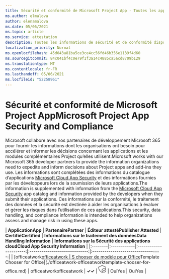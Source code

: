 ```yaml
---
title: Sécurité et conformité de Microsoft Project App - Toutes les applications
ms.author: elmalova
author: elenamalova
ms.date: 05/06/2021
ms.topic: article
ms.service: attestation
description: Toutes les informations de sécurité et de conformité disponibles pour toutes les applications Microsoft Project.
localization_priority: Normal
ms.openlocfilehash: 45d043a81ba5ce3ce4cc56fd46b356e1139f4d60
ms.sourcegitcommit: 84c041bf4c0e79f1f3a14c4885ca5acd8709b129
ms.translationtype: MT
ms.contentlocale: fr-FR
ms.lasthandoff: 05/06/2021
ms.locfileid: "52258961"
---
```

# <a name="microsoft-project-app-security-and-compliance"></a><span data-ttu-id="9c5be-103">Sécurité et conformité de Microsoft Project App</span><span class="sxs-lookup"><span data-stu-id="9c5be-103">Microsoft Project App Security and Compliance</span></span>

<span data-ttu-id="9c5be-104">Microsoft collabore avec nos partenaires de développement Microsoft 365 pour fournir les informations dont les organisations ont besoin pour accélérer et informer les décisions concernant les applications et les modules complémentaires Project qu’elles utilisent.</span><span class="sxs-lookup"><span data-stu-id="9c5be-104">Microsoft works with our Microsoft 365 developer partners to provide the information organizations need to expedite and inform decisions about Project apps and add-ins they use.</span></span> <span data-ttu-id="9c5be-105">Les informations sont complétées des informations du catalogue d’applications [Microsoft Cloud App Security](https://www.microsoft.com/en-us/enterprise-mobility-security/cloud-app-security) et des informations fournies par les développeurs lors de la soumission de leurs applications.</span><span class="sxs-lookup"><span data-stu-id="9c5be-105">The information is supplemented with information from the [Microsoft Cloud App Security](https://www.microsoft.com/en-us/enterprise-mobility-security/cloud-app-security) app catalog and information provided by the developers when they submit their applications.</span></span> <span data-ttu-id="9c5be-106">Ces informations sur la conformité, le traitement des données et la sécurité est destinée à aider les organisations à évaluer et gérer les risques dans l’utilisation de ces applications.</span><span class="sxs-lookup"><span data-stu-id="9c5be-106">This security, data handling, and compliance information is intended to help organizations assess and manage risk in using these apps.</span></span>

| <span data-ttu-id="9c5be-107">**Application**</span><span class="sxs-lookup"><span data-stu-id="9c5be-107">**App**</span></span> | <span data-ttu-id="9c5be-108">**Partenaire**</span><span class="sxs-lookup"><span data-stu-id="9c5be-108">**Partner**</span></span> | <span data-ttu-id="9c5be-109">**Éditeur attesté**</span><span class="sxs-lookup"><span data-stu-id="9c5be-109">**Publisher Attested**</span></span> | <span data-ttu-id="9c5be-110">**Certifié**</span><span class="sxs-lookup"><span data-stu-id="9c5be-110">**Certified**</span></span> | <span data-ttu-id="9c5be-111">**Informations sur le traitement des données**</span><span class="sxs-lookup"><span data-stu-id="9c5be-111">**Data Handling Information**</span></span> | <span data-ttu-id="9c5be-112">**Informations sur la Sécurité des applications cloud**</span><span class="sxs-lookup"><span data-stu-id="9c5be-112">**Cloud App Security Information**</span></span> |
|:--------|:------------|:----------------------:|:-----------------------------:|:----------------------------------:|
| <span data-ttu-id="9c5be-113">[officeatwork</span><span class="sxs-lookup"><span data-stu-id="9c5be-113">[officeatwork</span></span> | <span data-ttu-id="9c5be-114">S chooser de modèle pour Office](./officeatwork-officeatworktemplate-chooser-for-office.md)</span><span class="sxs-lookup"><span data-stu-id="9c5be-114">Template Chooser for Office](./officeatwork-officeatworktemplate-chooser-for-office.md)</span></span> | <span data-ttu-id="9c5be-115">officeatwork</span><span class="sxs-lookup"><span data-stu-id="9c5be-115">officeatwork</span></span> | <span data-ttu-id="9c5be-116">**✓**</span><span class="sxs-lookup"><span data-stu-id="9c5be-116">**✓**</span></span> | <img alt="Certified application badge" src="../media/certified-badge.png" height="25" width="25" /> | <span data-ttu-id="9c5be-117">Oui</span><span class="sxs-lookup"><span data-stu-id="9c5be-117">Yes</span></span> | <span data-ttu-id="9c5be-118">Oui</span><span class="sxs-lookup"><span data-stu-id="9c5be-118">Yes</span></span> |
